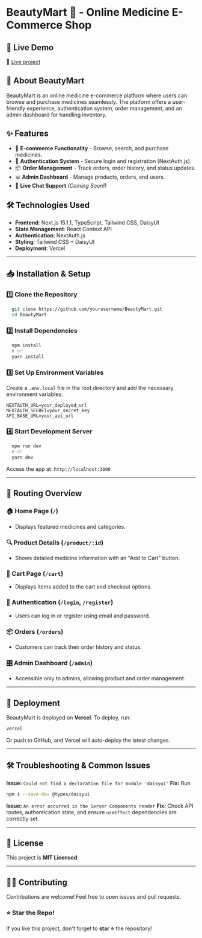 # BeautyMart 💊 - Online Medicine E-Commerce Shop

## 🚀 Live Demo
🔗 [Live project](https://medi-mart-client-umber.vercel.app)

## 📌 About BeautyMart
BeautyMart is an online medicine e-commerce platform where users can browse and purchase medicines seamlessly. The platform offers a user-friendly experience, authentication system, order management, and an admin dashboard for handling inventory.

## ✨ Features
- 🛒 **E-commerce Functionality** - Browse, search, and purchase medicines.
- 🔐 **Authentication System** - Secure login and registration (NextAuth.js).
- 📦 **Order Management** - Track orders, order history, and status updates.
- 📊 **Admin Dashboard** - Manage products, orders, and users.
- 💬 **Live Chat Support** *(Coming Soon!)*

## 🛠️ Technologies Used
- **Frontend**: Next.js 15.1.1, TypeScript, Tailwind CSS, DaisyUI
- **State Management**: React Context API
- **Authentication**: NextAuth.js
- **Styling**: Tailwind CSS + DaisyUI
- **Deployment**: Vercel

---

## 📥 Installation & Setup
### 1️⃣ Clone the Repository
```sh
  git clone https://github.com/yourusername/BeautyMart.git
  cd BeautyMart
```

### 2️⃣ Install Dependencies
```sh
  npm install
  # or
  yarn install
```

### 3️⃣ Set Up Environment Variables
Create a `.env.local` file in the root directory and add the necessary environment variables:
```env
NEXTAUTH_URL=your_deployed_url
NEXTAUTH_SECRET=your_secret_key
API_BASE_URL=your_api_url
```

### 4️⃣ Start Development Server
```sh
  npm run dev
  # or
  yarn dev
```
Access the app at: `http://localhost:3000`

---

## 🔀 Routing Overview
### 🏠 Home Page (`/`)
- Displays featured medicines and categories.

### 🔍 Product Details (`/product/:id`)
- Shows detailed medicine information with an "Add to Cart" button.

### 🛒 Cart Page (`/cart`)
- Displays items added to the cart and checkout options.

### 🔑 Authentication (`/login`, `/register`)
- Users can log in or register using email and password.

### 📦 Orders (`/orders`)
- Customers can track their order history and status.

### 🎛️ Admin Dashboard (`/admin`)
- Accessible only to admins, allowing product and order management.

---

## 🚀 Deployment
BeautyMart is deployed on **Vercel**.
To deploy, run:
```sh
vercel
```
Or push to GitHub, and Vercel will auto-deploy the latest changes.

---

## 🛠️ Troubleshooting & Common Issues
**Issue:** `Could not find a declaration file for module 'daisyui'`
**Fix:** Run
```sh
npm i --save-dev @types/daisyui
```

**Issue:** `An error occurred in the Server Components render`
**Fix:** Check API routes, authentication state, and ensure `useEffect` dependencies are correctly set.

---

## 📄 License
This project is **MIT Licensed**.

---

## 👨‍💻 Contributing
Contributions are welcome! Feel free to open issues and pull requests.

### ⭐ Star the Repo!
If you like this project, don't forget to **star ⭐** the repository!

